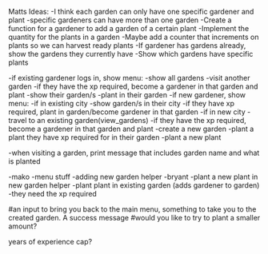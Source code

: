Matts Ideas:
-I think each garden can only have one specific gardener and plant
    -specific gardeners can have more than one garden
-Create a function for a gardener to add a garden of a certain plant
-Implement the quantity for the plants in a garden
-Maybe add a counter that increments on plants so we can harvest ready plants
-If gardener has gardens already, show the gardens they currently have
-Show which gardens have specific plants

-if existing gardener logs in, show menu:
    -show all gardens
        -visit another garden
        -if they have the xp required, become a gardener in that garden and plant
    -show their garden/s
        -plant in their garden
-if new gardener, show menu:
    -if in existing city
        -show garden/s in their city
            -if they have xp required, plant in garden/become gardener in that garden
    -if in new city
        -travel to an existing garden(view_gardens)
            -if they have the xp required, become a gardener in that garden and plant
        -create a new garden
            -plant a plant they have xp required for in their garden
            -plant a new plant

-when visiting a garden, print message that includes garden name and what is planted


-mako
    -menu stuff
    -adding new garden helper
-bryant
    -plant a new plant in new garden helper
    -plant plant in existing garden (adds gardener to garden)
        -they need the xp required


#an input to bring you back to the main menu, something to take you to the created garden. A success message
#would you like to try to plant a smaller amount?

years of experience cap?